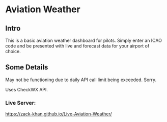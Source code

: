 # Aviation Weather

## Intro

This is a basic aviation weather dashboard for pilots. Simply enter an ICAO code and be presented with live and forecast data for your airport of choice.

## Some Details

May not be functioning due to daily API call limit being exceeded. Sorry.

Uses CheckWX API.

### Live Server:
https://zack-khan.github.io/Live-Aviation-Weather/
